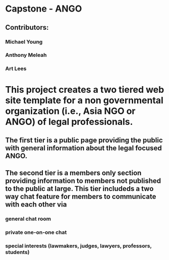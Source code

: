 # Capstone - ANGO

## Contributors:

### Michael Young
### Anthony Meleah
### Art Lees

# This project creates a two tiered web site template for a non governmental organization (i.e., Asia NGO or ANGO) of legal professionals.

## The first tier is a public page providing the public with general information about the legal focused ANGO.

## The second tier is a members only section providing information to members not published to the public at large.  This tier includeds a two way chat feature for members to communicate with each other via

### general chat room
### private one-on-one chat
### special interests (lawmakers, judges, lawyers, professors, students)


